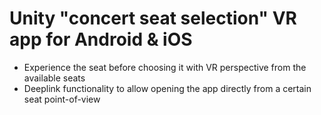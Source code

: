# Unity "concert seat selection" VR app for Android & iOS
* Experience the seat before choosing it with VR perspective from the available seats
* Deeplink functionality to allow opening the app directly from a certain seat point-of-view
